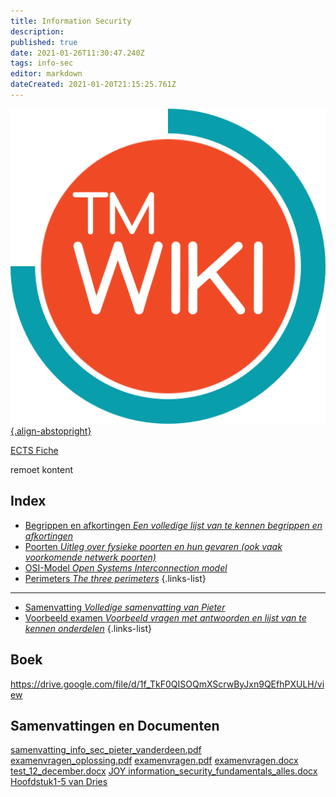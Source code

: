 ```yaml
---
title: Information Security
description: 
published: true
date: 2021-01-26T11:30:47.240Z
tags: info-sec
editor: markdown
dateCreated: 2021-01-20T21:15:25.761Z
---
```


[![tmwiki_v1_noback.png](/tmwiki_v1_noback.png){.align-abstopright}](https://tmwiki.be/en/home)

[ECTS Fiche](http://onderwijsaanbodmechelenantwerpen.thomasmore.be/2020/syllabi/n/YT0868N.htm#activetab=doelstellingen_idp126192)

remoet kontent

## Index

- [Begrippen en afkortingen *Een volledige lijst van te kennen begrippen en afkortingen*](/en/Information_Security/woorden)
- [Poorten *Uitleg over fysieke poorten en hun gevaren (ook vaak voorkomende netwerk poorten)*](/en/Information_Security/ports)
- [OSI-Model *Open Systems Interconnection model*](/en/Information_Security/OSI-model)
- [Perimeters *The three perimeters*](/en/Information_Security/perimeters)
{.links-list}
---

- [Samenvatting *Volledige samenvatting van Pieter*](/en/Information_Security/samenvatting)
- [Voorbeeld examen *Voorbeeld vragen met antwoorden en lijst van te kennen onderdelen*](/en/Information_Security/testexam)
{.links-list}

## Boek
https://drive.google.com/file/d/1f_TkF0QISOQmXScrwByJxn9QEfhPXULH/view

## Samenvattingen en Documenten

[samenvatting_info_sec_pieter_vanderdeen.pdf](/information_security/samenvatting_info_sec_pieter_vanderdeen.pdf)
[examenvragen_oplossing.pdf](/information_security/2019_2020/examenvragen_oplossing.pdf)
[examenvragen.pdf](/information_security/2019_2020/examenvragen.pdf)
[examenvragen.docx](/information_security/2019_2020/examenvragen.docx)
[test_12_december.docx](/information_security/2019_2020/test_12_december.docx)
[JOY information_security_fundamentals_alles.docx](/information_security/2019_2020/information_security_fundamentals_alles.docx)
[Hoofdstuk1-5 van Dries](/en/Information_Security/Hoofdstuk1-5)